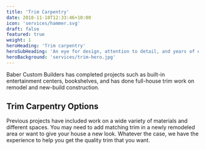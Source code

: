 ```yaml
---
title: 'Trim Carpentry'
date: 2018-11-18T12:33:46+10:00
icon: 'services/hammer.svg'
draft: false
featured: true
weight: 1
heroHeading: 'Trim carpentry'
heroSubHeading: 'An eye for design, attention to detail, and years of experience produce excellent craftsmanship '
heroBackground: 'services/trim-hero.jpg'
---
```


Baber Custom Builders has completed projects such as built-in entertainment centers, bookshelves, and has done full-house trim work on remodel and new-build construction.

## Trim Carpentry Options

Previous projects have included work on a wide variety of materials and different spaces.  You may need to add matching trim in a newly remodeled area or want to give your house a new look. Whatever the case, we have the experience to help you get the quality trim that you want.


